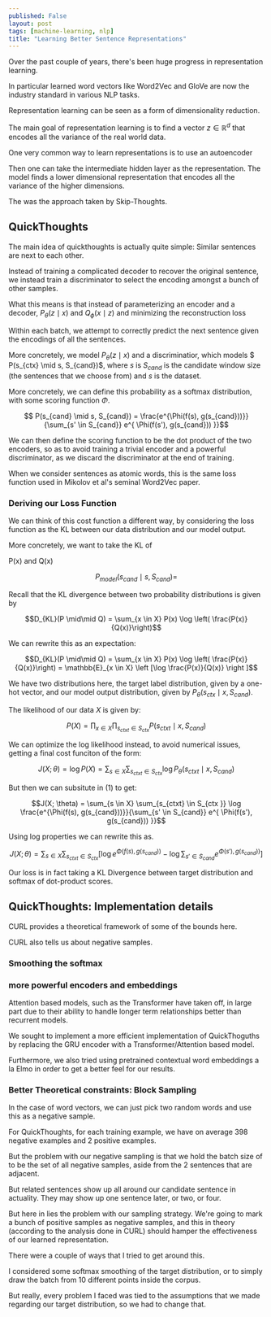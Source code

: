 ```yaml
---
published: False
layout: post
tags: [machine-learning, nlp]
title: "Learning Better Sentence Representations"
---
```


Over the past couple of years, there's been huge progress in representation learning. 

In particular learned word vectors like Word2Vec and GloVe are now the industry standard in various NLP tasks. 


Representation learning can be seen as a form of dimensionality reduction. 

The main goal of representation learning is to find a vector $z \in \mathbb{R}^d$  that encodes all the variance of the real world data. 

One very common way to learn representations is to use an autoencoder

Then one can take the intermediate hidden layer as the representation. The model finds a lower dimensional representation that encodes all the variance of the higher dimensions.

The was the approach taken by Skip-Thoughts. 


## QuickThoughts

The main idea of quickthoughts is actually quite simple: Similar sentences are next to each other. 

Instead of training a complicated decoder to recover the original sentence, we instead train a discriminator to select the encoding amongst a bunch of other samples. 

What this means is that instead of parameterizing an encoder and a decoder, $P_\theta(z \mid x )$ and $Q_\phi(x \mid z)$ and minimizing the reconstruction loss

Within each batch, we attempt to correctly predict the next sentence given the encodings of all the sentences. 

More concretely, we model $P_\theta(z \mid x)$ and a discriminatior,  which models $ P(s_{ctx} \mid s, S_{cand})$, where $s$ is $S_{cand}$ is the candidate window size (the sentences that we choose from) and $s$ is the dataset. 

More concretely, we can define this probability as a softmax distribution, with some scoring function $\Phi$.

$$ P(s_{cand} \mid s, S_{cand}) = \frac{e^{\Phi(f(s), g(s_{cand}))}}{\sum_{s' \in S_{cand}} e^{ \Phi(f(s'), g(s_{cand})) }}$$

We can then define the scoring function to be the dot product of the two encoders, so as to avoid training a trivial encoder and a powerful discriminator, as we discard the discriminator at the end of training.

When we consider sentences as atomic words, this is the same loss function used in Mikolov et al's seminal Word2Vec paper. 

### Deriving our Loss Function

We can think of this cost function a different way, by considering the loss function as the KL between our data distribution and our model output.

More concretely, we want to take the KL of

P(x) and Q(x)

$$ P_{model}(s_{cand} \mid s, S_{cand})  = $$

Recall that the KL divergence between two probability distributions is given by 

$$D_{KL}(P \mid\mid Q) = \sum_{x \in X}  P(x) \log \left( \frac{P(x)}{Q(x)}\right)$$

We can rewrite this as an expectation:

$$D_{KL}(P \mid\mid Q) = \sum_{x \in X}  P(x) \log \left( \frac{P(x)}{Q(x)}\right) = \mathbb{E}_{x \in X} \left [\log \frac{P(x)}{Q(x)} \right ]$$


We have two distributions here, the target label distribution, given by a one-hot vector, and our model output distribution, given by $P_\theta ( s_{ctx} \mid x, S_{cand})$.

The likelihood of our data $X$ is given by:

$$P(X) =  \prod_{x \in X} \prod_{s_{ctxt} \in S_{ctx}} P(s_{ctxt} \mid x, S_{cand})$$

We can optimize the log likelihood instead, to avoid numerical issues, getting a final cost funciton of the form:

$$J(X; \theta) = \log P(X) = \sum_{s \in X} \sum_{s_{ctxt} \in S_{ctx }} \log P_\theta(s_{ctxt} \mid x, S_{cand})$$

But then we can subsitute in (1) to get:

$$J(X; \theta) =  \sum_{s \in X} \sum_{s_{ctxt} \in S_{ctx }} \log  \frac{e^{\Phi(f(s), g(s_{cand}))}}{\sum_{s' \in S_{cand}} e^{ \Phi(f(s'), g(s_{cand})) }}$$

Using log properties we can rewrite this as.

$$J(X; \theta) =  \sum_{s \in X} \sum_{s_{ctxt} \in S_{ctx }} \left[ \log  e^{\Phi(f(s), g(s_{cand}))} - \log {\sum_{s' \in S_{cand}} e^{ \Phi(s'), g(s_{cand})) }} \right]$$


Our loss is in fact taking a KL Divergence between target distribution and softmax of dot-product scores. 

## QuickThoughts: Implementation details

CURL provides a theoretical framework of some of the bounds here. 

CURL also tells us about negative samples. 

### Smoothing the softmax


### more powerful encoders and embeddings

Attention based models, such as the Transformer have taken off, in large part due to their ability to handle longer term relationships better than recurrent models. 

We sought to implement a more efficient implementation of QuickThoguths by replacing the GRU encoder with a Transformer/Attention based model. 

Furthermore, we also tried using pretrained contextual word embeddings a la Elmo in order to get a better feel for our results.

### Better Theoretical constraints: Block Sampling

In the case of word vectors, we can just pick two random words and use this as a negative sample. 

For QuickThoughts, for each training example, we have on average 398 negative examples and 2 positive examples.

But the problem with our negative sampling is that we hold the batch size of to be the set of all negative samples, aside from the 2 sentences that are adjacent. 

But related sentences show up all around our candidate sentence in actuality. They may show up one sentence later, or two, or four. 

But here in lies the problem with our sampling strategy. We're going to mark a bunch of positive samples as negative samples, and this in theory (according to the analysis done in CURL) should hamper the effectiveness of our learned representation. 

There were a couple of ways that I tried to get around this. 

I considered some softmax smoothing of the target distribution, or to simply draw the batch from 10 different points inside the corpus. 

But really, every problem I faced was tied to the assumptions that we made regarding our target distribution, so we had to change that. 
